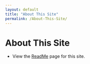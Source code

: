 ```yaml
---
layout: default
title: "About This Site"
permalink: /About-This-Site/
---
```


# About This Site

* View the [ReadMe](/About-This-Site/ReadMe/) page for this site.
